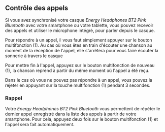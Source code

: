 ## Contrôle des appels 

Si vous avez synchronisé votre casque *Energy Headphones BT2 Pink Bluetooth* avec votre smartphone ou votre tablette, vous pouvez recevoir des appels et utiliser le microphone intégré, pour parler depuis le casque. 

Pour répondre à un appel, il vous faut simplement appuyer sur le bouton multifonction (1). Au cas où vous êtes en train d'écouter une chanson au moment de la réception de l'appel, elle s'arrêtera pour vous faire écouter la sonnerie à travers le casque 

Pour mettre fin à l'appel, appuyez sur le bouton multifonction de nouveau (1), la chanson reprend à partir du même moment où l'appel a été reçu. 

Dans le cas où vous ne pouvez pas répondre à un appel, vous pouvez la rejeter en appuyant sur la touche multifonction (1) pendant 3 secondes. 

### Rappel 

Votre *Energy Headphones BT2 Pink Bluetooth* vous permettent de répéter le dernier appel enregistré dans la liste des appels à partir de votre smartphone. Pour cela, appuyez deux fois sur le bouton multifonction (1) et l'appel sera fait automatiquement. 
